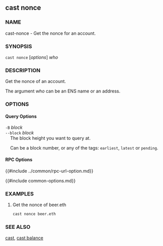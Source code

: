 ## cast nonce

### NAME

cast-nonce - Get the nonce for an account.

### SYNOPSIS

``cast nonce`` [*options*] *who*

### DESCRIPTION

Get the nonce of an account.

The argument *who* can be an ENS name or an address.

### OPTIONS

#### Query Options

`-B` *block*  
`--block` *block*  
&nbsp;&nbsp;&nbsp;&nbsp;The block height you want to query at.

&nbsp;&nbsp;&nbsp;&nbsp;Can be a block number, or any of the tags: `earliest`, `latest` or `pending`.

#### RPC Options

{{#include ../common/rpc-url-option.md}}

{{#include common-options.md}}

### EXAMPLES

1. Get the nonce of beer.eth
    ```sh
    cast nonce beer.eth
    ```

### SEE ALSO

[cast](./cast.md), [cast balance](./cast-balance.md)
